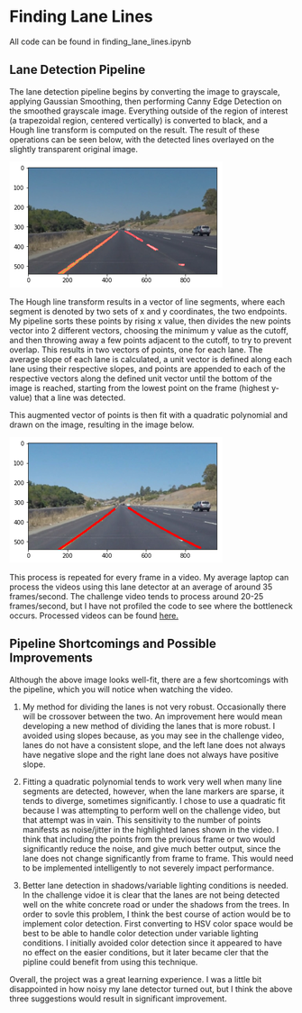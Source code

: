 # Finding Lane Lines
All code can be found in finding_lane_lines.ipynb

[//]: # (Image References)
[detected]: ./detected_lanes.png "Detected Lanes"
[extrapolated]: ./extrapolated_lanes.png "Extrapolated Lanes"

## Lane Detection Pipeline
The lane detection pipeline begins by converting the image to grayscale, applying Gaussian Smoothing, then performing Canny Edge Detection on the smoothed grayscale image. Everything outside of the region of interest (a trapezoidal region, centered vertically) is converted to black, and a Hough line transform is computed on the result. The result of these operations can be seen below, with the detected lines overlayed on the slightly transparent original image.

![alt text][detected]

The Hough line transform results in a vector of line segments, where each segment is denoted by two sets of x and y coordinates, the two endpoints. My pipeline sorts these points by rising x value, then divides the new points vector into 2 different vectors, choosing the minimum y value as the cutoff, and then throwing away a few points adjacent to the cutoff, to try to prevent overlap. This results in two vectors of points, one for each lane. The average slope of each lane is calculated, a unit vector is defined along each lane using their respective slopes, and points are appended to each of the respective vectors along the defined unit vector until the bottom of the image is reached, starting from the lowest point on the frame (highest y-value) that a line was detected.

This augmented vector of points is then fit with a quadratic polynomial and drawn on the image, resulting in the image below.

![alt text][extrapolated]

This process is repeated for every frame in a video. My average laptop can process the videos using this lane detector at an average of around 35 frames/second. The challenge video tends to process around 20-25 frames/second, but I have not profiled the code to see where the bottleneck occurs. Processed videos can be found [here.](./test_video_output)

## Pipeline Shortcomings and Possible Improvements
Although the above image looks well-fit, there are a few shortcomings with the pipeline, which you will notice when watching the video.
1) My method for dividing the lanes is not very robust. Occasionally there will be crossover between the two. An improvement here would mean developing a new method of dividing the lanes that is more robust. I avoided using slopes because, as you may see in the challenge video, lanes do not have a consistent slope, and the left lane does not always have negative slope and the right lane does not always have positive slope.

2) Fitting a quadratic polynomial tends to work very well when many line segments are detected, however, when the lane markers are sparse, it tends to diverge, sometimes significantly. I chose to use a quadratic fit because I was attempting to perform well on the challenge video, but that attempt was in vain. This sensitivity to the number of points manifests as noise/jitter in the highlighted lanes shown in the video. I think that including the points from the previous frame or two would significantly reduce the noise, and give much better output, since the lane does not change significantly from frame to frame. This would need to be implemented intelligently to not severely impact performance.

3) Better lane detection in shadows/variable lighting conditions is needed. In the challenge vidoe it is clear that the lanes are not being detected well on the white concrete road or under the shadows from the trees. In order to sovle this problem, I think the best course of action would be to implement color detection. First converting to HSV color space would be best to be able to handle color detection under variable lighting conditions. I initially avoided color detection since it appeared to have no effect on the easier conditions, but it later became cler that the pipline could benefit from using this technique.


Overall, the project was a great learning experience. I was a little bit disappointed in how noisy my lane detector turned out, but I think the above three suggestions would result in significant improvement.
